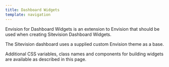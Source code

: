 ```yaml
---
title: Dashboard Widgets
template: navigation
---
```


<p class="doc-summary">Envision for Dashboard Widgets is an extension to Envision that
should be used when creating Sitevision Dashboard Widgets.</p>

The Sitevision dashboard uses a supplied custom Envision theme as a base.

Additional CSS variables, class names and components for building widgets are available as described in this page.
